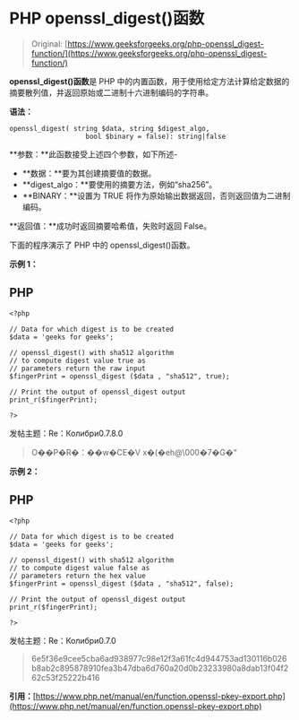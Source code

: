 # PHP openssl_digest()函数

> Original: [https://www.geeksforgeeks.org/php-openssl_digest-function/](https://www.geeksforgeeks.org/php-openssl_digest-function/)

**openssl_digest()函数**是 PHP 中的内置函数，用于使用给定方法计算给定数据的摘要散列值，并返回原始或二进制十六进制编码的字符串。

**语法：**

```
openssl_digest( string $data, string $digest_algo, 
                   bool $binary = false): string|false
```

**参数：**此函数接受上述四个参数，如下所述-

*   **数据：**要为其创建摘要值的数据。
*   **digest_algo：**要使用的摘要方法，例如“sha256”。
*   **BINARY：**设置为 TRUE 将作为原始输出数据返回，否则返回值为二进制编码。

**返回值：**成功时返回摘要哈希值，失败时返回 False。

下面的程序演示了 PHP 中的 openssl_digest()函数。

**示例 1：**

## PHP

```
<?php

// Data for which digest is to be created
$data = 'geeks for geeks';

// openssl_digest() with sha512 algorithm
// to compute digest value true as
// parameters return the raw input
$fingerPrint = openssl_digest ($data , "sha512", true);

// Print the output of openssl_digest output
print_r($fingerPrint);

?>
```

发帖主题：Re：Колибри0.7.8.0

> O��P�R�：��w�CE�V x�(�eh@\000�7�G�“

**示例 2：**

## PHP

```
<?php

// Data for which digest is to be created
$data = 'geeks for geeks';

// openssl_digest() with sha512 algorithm
// to compute digest value false as 
// parameters return the hex value
$fingerPrint = openssl_digest ($data , "sha512", false);

// Print the output of openssl_digest output
print_r($fingerPrint);

?>
```

发帖主题：Re：Колибри0.7.0

> 6e5f36e9cee5cba6ad938977c98e12f3a61fc4d944753ad130116b026b8ab2c895878910fea3b47dba6d760a20d0b23233980a8dab13f04f262c53f25222b416

**引用：**[https://www.php.net/manual/en/function.openssl-pkey-export.php](https://www.php.net/manual/en/function.openssl-pkey-export.php)